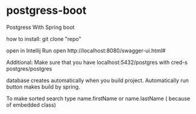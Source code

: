 # postgress-boot
Postgress With Spring boot 

how to install:
git clone "repo"

open in Intellij
Run
open http://localhost:8080/swagger-ui.html#


Additional:
Make sure that you have localhost:5432/postgres with cred-s postgres/postgres

database creates automatically when you build project.
Automatically run button makes  build by spring.

To make sorted search type name.firstName or name.lastName ( because of embedded class)

